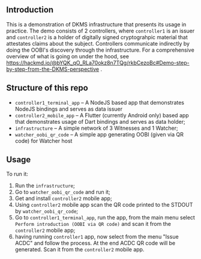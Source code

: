 ## Introduction

This is a demonstration of DKMS infrastructure that presents its usage in practice. The demo consists of 2 controllers, where `controller1` is an issuer and `controller2` is a holder of digitally signed cryptograhpic material that attestates claims about the subject. Controllers communicate indirectly by doing the OOBI's discovery through the infrastructure. For a comprehensive overview of what is going on under the hood, see https://hackmd.io/@bYQK_qO_RLa70okz8n7TQg/rkbCezoBc#Demo-step-by-step-from-the-DKMS-perspective .

## Structure of this repo

- `controller1_terminal_app` – A NodeJS based app that demonstrates NodeJS bindings and serves as data issuer
- `controller2_mobile_app` – A Flutter (currently Android only) based app that demonstrates usage of Dart bindings and serves as data holder;
- `infrastructure` – A simple network of 3 Witnesses and 1 Watcher;
- `watcher_oobi_qr_code` – A simple app generating OOBI (given via QR code) for Watcher host

## Usage

To run it:
1. Run the `infrastructure`;
2. Go to `watcher_oobi_qr_code` and run it;
1. Get and install `controller2` mobile app;
2. Using `controller2` mobile app scan the QR code printed to the STDOUT by `watcher_oobi_qr_code`;
3. Go to `controller1_terminal_app`, run the app, from the main menu select `Perform introduction (OOBI via QR code)` and scan it from the `controller2` mobile app;
4. having running `controller1` app, now select from the menu "Issue ACDC" and follow the process. At the end ACDC QR code will be generated. Scan it from the `controller2` mobile app.
